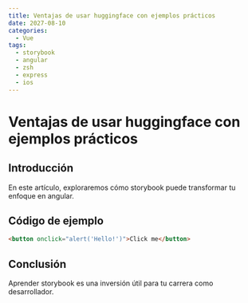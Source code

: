 ```yaml
---
title: Ventajas de usar huggingface con ejemplos prácticos
date: 2027-08-10
categories:
  - Vue
tags:
  - storybook
  - angular
  - zsh
  - express
  - ios
---
```


# Ventajas de usar huggingface con ejemplos prácticos

## Introducción

En este artículo, exploraremos cómo storybook puede transformar tu enfoque en angular.

## Código de ejemplo

```html
<button onclick="alert('Hello!')">Click me</button>
```

## Conclusión

Aprender storybook es una inversión útil para tu carrera como desarrollador.
